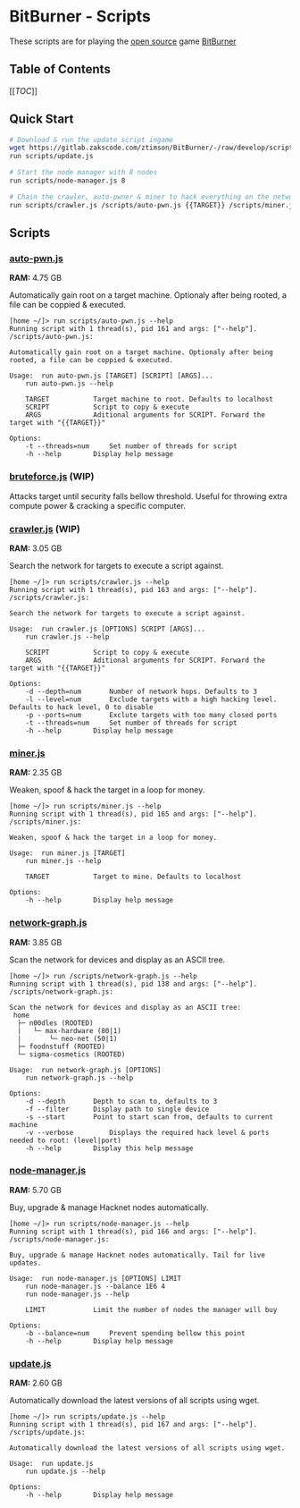 # BitBurner - Scripts
These scripts are for playing the [open source](https://github.com/danielyxie/bitburner) game [BitBurner](https://danielyxie.github.io/bitburner/)

## Table of Contents
[[_TOC_]]

## Quick Start
```bash
# Download & run the update script ingame
wget https://gitlab.zakscode.com/ztimson/BitBurner/-/raw/develop/scripts/update.js scripts/update.js
run scripts/update.js

# Start the node manager with 8 nodes
run scripts/node-manager.js 8

# Chain the crawler, auto-pwner & miner to hack everything on the network
run scripts/crawler.js /scripts/auto-pwn.js {{TARGET}} /scripts/miner.js
```

## Scripts
### [auto-pwn.js](./scripts/auto-pwn.js)
**RAM:** 4.75 GB

Automatically gain root on a target machine. Optionaly after being rooted, a file can be coppied & executed.
```
[home ~/]> run scripts/auto-pwn.js --help
Running script with 1 thread(s), pid 161 and args: ["--help"].
/scripts/auto-pwn.js: 

Automatically gain root on a target machine. Optionaly after being rooted, a file can be coppied & executed.

Usage:	run auto-pwn.js [TARGET] [SCRIPT] [ARGS]...
	run auto-pwn.js --help

	TARGET			 Target machine to root. Defaults to localhost
	SCRIPT			 Script to copy & execute
	ARGS			 Aditional arguments for SCRIPT. Forward the target with "{{TARGET}}"

Options:
	-t --threads=num	 Set number of threads for script
	-h --help		 Display help message
```

### [bruteforce.js](./scripts/bruteforce.js) (WIP)
Attacks target until security falls bellow threshold. Useful for throwing extra compute power & cracking a specific computer.

### [crawler.js](./scripts/crawler.js) (WIP)
**RAM:** 3.05 GB

Search the network for targets to execute a script against.
```
[home ~/]> run scripts/crawler.js --help
Running script with 1 thread(s), pid 163 and args: ["--help"].
/scripts/crawler.js: 

Search the network for targets to execute a script against.

Usage:	run crawler.js [OPTIONS] SCRIPT [ARGS]...
	run crawler.js --help

	SCRIPT			 Script to copy & execute
	ARGS			 Aditional arguments for SCRIPT. Forward the target with "{{TARGET}}"

Options:
	-d --depth=num		 Number of network hops. Defaults to 3
	-l --level=num		 Exclude targets with a high hacking level. Defaults to hack level, 0 to disable
	-p --ports=num		 Exclute targets with too many closed ports
	-t --threads=num	 Set number of threads for script
	-h --help		 Display help message
```

### [miner.js](./scripts/miner.js)
**RAM:** 2.35 GB

Weaken, spoof & hack the target in a loop for money.
```
[home ~/]> run scripts/miner.js --help
Running script with 1 thread(s), pid 165 and args: ["--help"].
/scripts/miner.js: 

Weaken, spoof & hack the target in a loop for money.

Usage:	run miner.js [TARGET]
	run miner.js --help

	TARGET			 Target to mine. Defaults to localhost

Options:
	-h --help		 Display help message
```

### [network-graph.js](./scripts/network-graph.js)
**RAM:** 3.85 GB

Scan the network for devices and display as an ASCII tree.
```
[home ~/]> run /scripts/network-graph.js --help
Running script with 1 thread(s), pid 138 and args: ["--help"].
/scripts/network-graph.js: 

Scan the network for devices and display as an ASCII tree:
 home
  ├─ n00dles (ROOTED)
  |   └─ max-hardware (80|1)
  |       └─ neo-net (50|1)
  ├─ foodnstuff (ROOTED)
  └─ sigma-cosmetics (ROOTED)

Usage:	run network-graph.js [OPTIONS] 
	run network-graph.js --help

Options:
	-d --depth		 Depth to scan to, defaults to 3
	-f --filter		 Display path to single device
	-s --start		 Point to start scan from, defaults to current machine
	-v --verbose		 Displays the required hack level & ports needed to root: (level|port)
	-h --help		 Display this help message
```

### [node-manager.js](./scripts/node-manager.js)
**RAM:** 5.70 GB

Buy, upgrade & manage Hacknet nodes automatically.
```
[home ~/]> run scripts/node-manager.js --help
Running script with 1 thread(s), pid 166 and args: ["--help"].
/scripts/node-manager.js: 

Buy, upgrade & manage Hacknet nodes automatically. Tail for live updates.

Usage:	run node-manager.js [OPTIONS] LIMIT
	run node-manager.js --balance 1E6 4
	run node-manager.js --help

	LIMIT			 Limit the number of nodes the manager will buy

Options:
	-b --balance=num	 Prevent spending bellow this point
	-h --help		 Display help message
```

### [update.js](./scripts/update.js)
**RAM:** 2.60 GB

Automatically download the latest versions of all scripts using wget.
```
[home ~/]> run scripts/update.js --help
Running script with 1 thread(s), pid 167 and args: ["--help"].
/scripts/update.js: 

Automatically download the latest versions of all scripts using wget.

Usage:	run update.js
	run update.js --help

Options:
	-h --help		 Display help message
```
